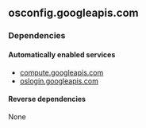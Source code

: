 ## osconfig.googleapis.com

### Dependencies

#### Automatically enabled services

* [compute.googleapis.com](../compute.googleapis.com/)
* [oslogin.googleapis.com](../oslogin.googleapis.com/)

#### Reverse dependencies

None
